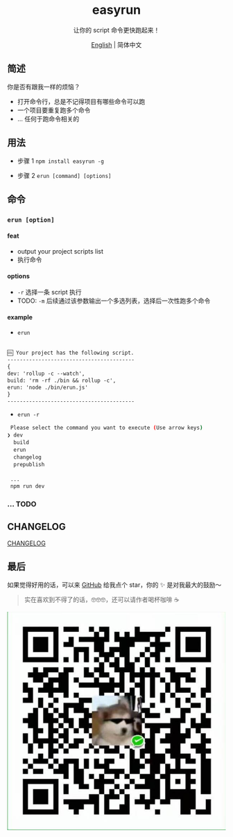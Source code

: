 <h1 align="center">easyrun</h1>

<div align="center">
让你的 script 命令更快跑起来！

[English](./README.md) | 简体中文

</div>

## 简述

你是否有跟我一样的烦恼？

-   打开命令行，总是不记得项目有哪些命令可以跑
-   一个项目要重复跑多个命令
-   ... 任何于跑命令相关的

## 用法

-   步骤 1
    `npm install easyrun -g`

-   步骤 2
    `erun [command] [options]`

## 命令

### `erun [option]`

#### feat

-   output your project scripts list
-   执行命令

#### options

-   `-r` 选择一条 script 执行
-   TODO: `-m` 后续通过该参数输出一个多选列表，选择后一次性跑多个命令

#### example

-   `erun`

```

🆒 Your project has the following script.
-----------------------------------------
{
dev: 'rollup -c --watch',
build: 'rm -rf ./bin && rollup -c',
erun: 'node ./bin/erun.js'
}
-----------------------------------------
```

-   `erun -r`

```bash
 Please select the command you want to execute (Use arrow keys)
❯ dev
  build
  erun
  changelog
  prepublish

 ...
 npm run dev
```

### ... TODO

## CHANGELOG

[CHANGELOG](./CHANGELOG.md)

## 最后

如果觉得好用的话，可以来 [GitHub](https://github.com/liuarui/easyrun) 给我点个 star，你的 ✨ 是对我最大的鼓励～

> 实在喜欢到不得了的话，🤓🤓🤓，还可以请作者喝杯咖啡 ☕️

 <img src="./coffee.jpg" alt="coffee" style="width:60px height:60px;" />
